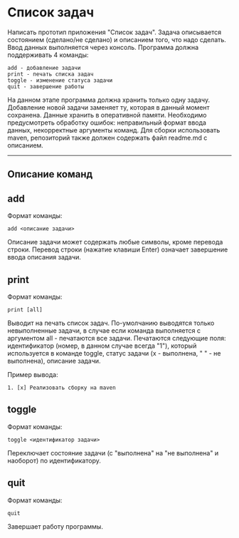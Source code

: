 # Список задач
Написать прототип приложения "Список задач". Задача описывается состоянием (сделано/не сделано) и описанием того, что надо сделать. Ввод данных выполняется через консоль. Программа должна поддерживать 4 команды:

    add - добавление задачи
    print - печать списка задач
    toggle - изменение статуса задачи
    quit - завершение работы
На данном этапе программа должна хранить только одну задачу. Добавление новой задачи заменяет ту,
которая в данный момент сохранена. Данные хранить в оперативной памяти.
Необходимо предусмотреть обработку ошибок: неправильный формат ввода данных, некорректные аргументы команд.
Для сборки использовать maven, репозиторий также должен содержать файл readme.md с описанием.
***
## Описание команд

## add
Формат команды:

    add <описание задачи>

Описание задачи может содержать любые символы, кроме перевода строки.
Перевод строки (нажатие клавиши Enter) означает завершение ввода описания задачи.
## print
Формат команды:

    print [all]
Выводит на печать список задач. По-умолчанию выводятся только невыполненные задачи,
в случае если команда выполняется с аргументом all - печатаются все задачи.
Печатаются следующие поля: идентификатор (номер, в данном случае всегда "1"),
который используется в команде toggle, статус задачи (x - выполнена, " " - не выполнена), описание задачи.

Пример вывода:

    1. [x] Реализовать сборку на maven
## toggle
Формат команды:

    toggle <идентификатор задачи>

Переключает состояние задачи (с "выполнена" на "не выполнена" и наоборот) по идентификатору.
## quit
Формат команды:

    quit

Завершает работу программы.